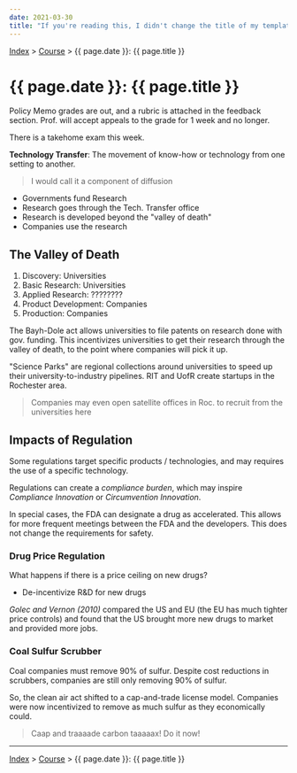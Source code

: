 ```yaml
---
date: 2021-03-30
title: "If you're reading this, I didn't change the title of my template."
---
```


[Index](../../../index.md) > [Course](./index.md) > {{ page.date }}: {{ page.title }}

# {{ page.date }}: {{ page.title }}

Policy Memo grades are out, and a rubric is attached in the feedback section. Prof. will accept appeals to the grade for 1 week and no longer.

There is a takehome exam this week.

**Technology Transfer**: The movement of know-how or technology from one setting to another.

> I would call it a component of diffusion

- Governments fund Research
- Research goes through the Tech. Transfer office
- Research is developed beyond the "valley of death"
- Companies use the research

## The Valley of Death

1. Discovery: Universities
2. Basic Research: Universities
3. Applied Research: ????????
4. Product Development: Companies
5. Production: Companies

The Bayh-Dole act allows universities to file patents on research done with gov. funding. This incentivizes universities to get their research through the valley of death, to the point where companies will pick it up.

"Science Parks" are regional collections around universities to speed up their university-to-industry pipelines. RIT and UofR create startups in the Rochester area.

> Companies may even open satellite offices in Roc. to recruit from the universities here

## Impacts of Regulation

Some regulations target specific products / technologies, and may requires the use of a specific technology.

Regulations can create a *compliance burden*, which may inspire *Compliance Innovation* or *Circumvention Innovation*.

In special cases, the FDA can designate a drug as accelerated. This allows for more frequent meetings between the FDA and the developers. This does not change the requirements for safety.

### Drug Price Regulation

What happens if there is a price ceiling on new drugs?

- De-incentivize R&D for new drugs

*Golec and Vernon (2010)* compared the US and EU (the EU has much tighter price controls) and found that the US brought more new drugs to market and provided more jobs.

### Coal Sulfur Scrubber

Coal companies must remove 90% of sulfur. Despite cost reductions in scrubbers, companies are still only removing 90% of sulfur.

So, the clean air act shifted to a cap-and-trade license model. Companies were now incentivized to remove as much sulfur as they economically could.

> Caap and traaaade carbon taaaaax! Do it now!

---

[Index](../../../index.md) > [Course](./index.md) > {{ page.date }}: {{ page.title }}
